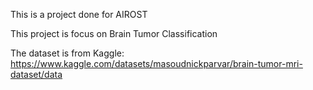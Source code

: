 This is a project done for AIROST

This project is focus on Brain Tumor Classification

The dataset is from Kaggle: https://www.kaggle.com/datasets/masoudnickparvar/brain-tumor-mri-dataset/data
